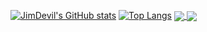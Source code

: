 [![JimDevil's GitHub stats](https://github-readme-stats.vercel.app/api?username=JimDevil)](https://github.com/JimDevil/github-readme-stats)
[![Top Langs](https://github-readme-stats.vercel.app/api/top-langs/?username=JimDevil&show_icons=true&theme=radical)](https://github.com/JimDevil/github-readme-stats)
<a href="https://github.com/anuraghazra/github-readme-stats">
  <img align="center" src="https://github-readme-stats.vercel.app/api/pin/?username=anuraghazra&repo=github-readme-stats" />
</a>
<a href="https://github.com/anuraghazra/convoychat">
  <img align="center" src="https://github-readme-stats.vercel.app/api/pin/?username=anuraghazra&repo=convoychat" />
</a>
